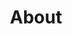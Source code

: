 ---
title: "About"
description: "pickles"
featured_image: '/images/dulcimer2.jpg'
menu:
  main:
    weight: 1
type: "page"
---